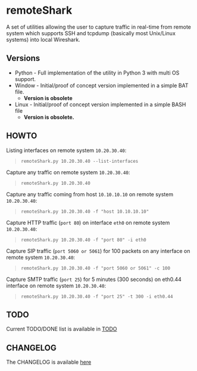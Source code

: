 # remoteShark
A set of utilities allowing the user to capture traffic in real-time from remote system which supports SSH and tcpdump (basically most Unix/Linux systems) into local Wireshark.

## Versions

* Python - Full implementation of the utility in Python 3 with multi OS support.
* Window - Initial/proof of concept version implemented in a simple BAT file.
  * **Version is obsolete**
* Linux - Initial/proof of concept version implemented in a simple BASH file
  * **Version is obsolete.**

## HOWTO

Listing interfaces on remote system `10.20.30.40`:
> `remoteShark.py 10.20.30.40 --list-interfaces`

Capture any traffic on remote system `10.20.30.40`:
> `remoteShark.py 10.20.30.40`

Capture any traffic coming from host `10.10.10.10` on remote system `10.20.30.40`:
> `remoteShark.py 10.20.30.40 -f "host 10.10.10.10"`

Capture HTTP traffic (`port 80`) on interface `eth0` on remote system `10.20.30.40`:
> `remoteShark.py 10.20.30.40 -f "port 80" -i eth0`

Capture SIP traffic (`port 5060 or 5061`) for 100 packets on any interface on remote system `10.20.30.40`:
> `remoteShark.py 10.20.30.40 -f "port 5060 or 5061" -c 100`

Capture SMTP traffic (`port 25`) for 5 minutes (300 seconds) on eth0.44 interface on remote system `10.20.30.40`:
> `remoteShark.py 10.20.30.40 -f "port 25" -t 300 -i eth0.44`

## TODO

Current TODO/DONE list is available in [TODO](TODO.md)

## CHANGELOG

The CHANGELOG is available [here](CHANGELOG.md)
